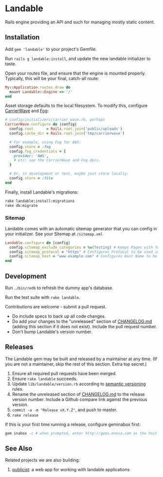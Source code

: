# Landable

Rails engine providing an API and such for managing mostly static content.


## Installation

Add `gem 'landable'` to your project's Gemfile.

Run `rails g landable:install`, and update the new landable initializer to taste.

Open your routes file, and ensure that the engine is mounted properly. Typically, this will be your final, catch-all route:

```ruby
My::Application.routes.draw do
  mount Landable::Engine => '/'
end
```

Asset storage defaults to the local filesystem. To modify this, configure [CarrierWave][carrierwave] and [Fog][fog]:

```ruby
# config/initializers/carrier_wave.rb, perhaps
CarrierWave.configure do |config|
  config.root      = Rails.root.join('public/uploads')
  config.cache_dir = Rails.root.join('tmp/carrierwave')

  # For example, using Fog for AWS:
  config.store = :fog
  config.fog_credentials = {
    provider: 'AWS',
    # etc; see the CarrierWave and Fog docs.
  }

  # Or, in development or test, maybe just store locally:
  config.store = :file
end
```

Finally, install Landable's migrations:

```sh
rake landable:install:migrations
rake db:migrate
```

### Sitemap 

Landable comes with an automatic sitemap generator that you can config in your initializer. See your Sitemap at ```/sitemap.xml```

```ruby
Landable.configure do |config|
  config.sitemap_exclude_categories = %w(Testing) # Keeps Pages with Testing Category Out of Sitemap (Defaults to [])
  config.sitemap_protocol = "https" # Configures Protocol to be used in Sitmap (Defaults to 'http')
  config.sitemap_host = "www.example.com" # Configures Host Name to be used in Sitmap (Defaults to 'request.host')
end
```

## Development

Run `./bin/redb` to refresh the dummy app's database.

Run the test suite with `rake landable`.

Contributions are welcome - submit a pull request.

* Do include specs to back up all code changes.
* Do add your changes to the "unreleased" section of [CHANGELOG.md](CHANGELOG.md) (adding this section if it does not exist). Include the pull request number.
* Don't bump Landable's version number.


## Releases

The Landable gem may be built and released by a maintainer at any time. (If you are not a maintainer, skip the rest of this section. Extra top secret.)

1. Ensure all required pull requests have been merged.
4. Ensure `rake landable` succeeds.
2. Update `lib/landable/version.rb` according to [semantic versioning](http://semver.org/) rules.
3. Rename the unreleased section of [CHANGELOG.md](CHANGELOG.md) to the release version number. Include a Github compare link against the previous version.
4. `commit -a -m "Release vX.Y.Z"`, and push to master.
5. `rake release`

If this is your first time running a release, configure geminabox first:

```sh
gem inabox -c # when prompted, enter http://gems.enova.com as the host
```

## See Also

Related projects we are also building:

1. [publicist](http://git.cashnetusa.com/trogdor/publicist): a web app for working with landable applications

[carrierwave]: https://github.com/carrierwaveuploader/carrierwave
[fog]: https://github.com/fog/fog
